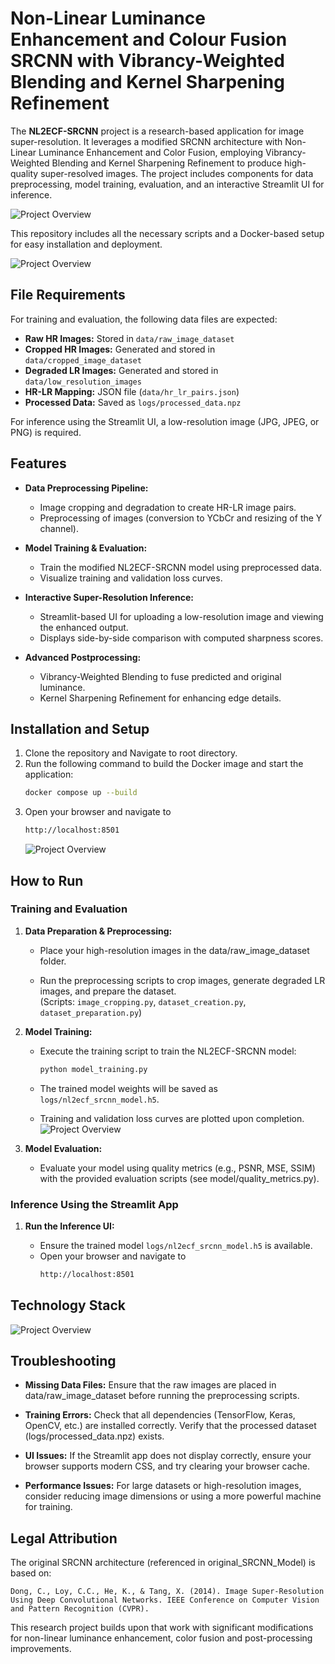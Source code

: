 # Non-Linear Luminance Enhancement and Colour Fusion SRCNN with Vibrancy-Weighted Blending and Kernel Sharpening Refinement

The **NL2ECF-SRCNN** project is a research-based application for image super-resolution. It leverages a modified SRCNN architecture with Non-Linear Luminance Enhancement and Color Fusion, employing Vibrancy-Weighted Blending and Kernel Sharpening Refinement to produce high-quality super-resolved images. The project includes components for data preprocessing, model training, evaluation, and an interactive Streamlit UI for inference.

![Project Overview](assets/project-overview.png)

This repository includes all the necessary scripts and a Docker-based setup for easy installation and deployment.

![Project Overview](assets/Result.png)


## File Requirements

For training and evaluation, the following data files are expected:
- **Raw HR Images:** Stored in `data/raw_image_dataset`
- **Cropped HR Images:** Generated and stored in `data/cropped_image_dataset`
- **Degraded LR Images:** Generated and stored in `data/low_resolution_images`
- **HR-LR Mapping:** JSON file (`data/hr_lr_pairs.json`)
- **Processed Data:** Saved as `logs/processed_data.npz`

For inference using the Streamlit UI, a low-resolution image (JPG, JPEG, or PNG) is required.

## Features

- **Data Preprocessing Pipeline:**
  - Image cropping and degradation to create HR-LR image pairs.
  - Preprocessing of images (conversion to YCbCr and resizing of the Y channel).
  
- **Model Training & Evaluation:**
  - Train the modified NL2ECF-SRCNN model using preprocessed data.
  - Visualize training and validation loss curves.
  
- **Interactive Super-Resolution Inference:**
  - Streamlit-based UI for uploading a low-resolution image and viewing the enhanced output.
  - Displays side-by-side comparison with computed sharpness scores.
  
- **Advanced Postprocessing:**
  - Vibrancy-Weighted Blending to fuse predicted and original luminance.
  - Kernel Sharpening Refinement for enhancing edge details.


## Installation and Setup

1. Clone the repository and Navigate to root directory.
2. Run the following command to build the Docker image and start the application:
    ```bash
    docker compose up --build
    ```
3. Open your browser and navigate to
    ```bash
    http://localhost:8501
    ```
    ![Project Overview](assets/Streamlit.png)

## How to Run

### Training and Evaluation

1. **Data Preparation & Preprocessing:**

    - Place your high-resolution images in the data/raw_image_dataset folder.

    - Run the preprocessing scripts to crop images, generate degraded LR images, and prepare the dataset.
    <br>(Scripts: `image_cropping.py`, `dataset_creation.py`, `dataset_preparation.py`)

2. **Model Training:**

    - Execute the training script to train the NL2ECF-SRCNN model:
        ``` bash
        python model_training.py
        ```

    - The trained model weights will be saved as `logs/nl2ecf_srcnn_model.h5`.

    - Training and validation loss curves are plotted upon completion.
        ![Project Overview](assets/loss.png)



3. **Model Evaluation:**

    - Evaluate your model using quality metrics (e.g., PSNR, MSE, SSIM) with the provided evaluation scripts (see model/quality_metrics.py).

### Inference Using the Streamlit App

1. **Run the Inference UI:**

    - Ensure the trained model `logs/nl2ecf_srcnn_model.h5` is available.
    - Open your browser and navigate to
        ```bash
        http://localhost:8501
        ```

## Technology Stack
![Project Overview](assets/data-workflow.png)

## Troubleshooting
- **Missing Data Files:**
Ensure that the raw images are placed in data/raw_image_dataset before running the preprocessing scripts.

- **Training Errors:**
Check that all dependencies (TensorFlow, Keras, OpenCV, etc.) are installed correctly.
Verify that the processed dataset (logs/processed_data.npz) exists.

- **UI Issues:**
If the Streamlit app does not display correctly, ensure your browser supports modern CSS, and try clearing your browser cache.

- **Performance Issues:**
For large datasets or high-resolution images, consider reducing image dimensions or using a more powerful machine for training.

## Legal Attribution
The original SRCNN architecture (referenced in original_SRCNN_Model) is based on:

    Dong, C., Loy, C.C., He, K., & Tang, X. (2014). Image Super-Resolution Using Deep Convolutional Networks. IEEE Conference on Computer Vision and Pattern Recognition (CVPR).

This research project builds upon that work with significant modifications for non-linear luminance enhancement, color fusion and post-processing improvements.
